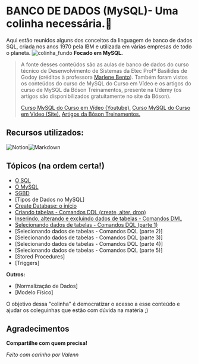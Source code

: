 # BANCO DE DADOS (MySQL)- Uma colinha necessária.📝
Aqui estão reunidos alguns dos conceitos da linguagem de banco de dados SQL, criada nos anos 1970 pela IBM e utilizada em várias empresas de todo o planeta.
![colinha_fundo](https://user-images.githubusercontent.com/85965282/152711729-60727fa8-ffbf-4b21-9136-611c197dc5fb.png)
**Focado em MySQL.**
> A fonte desses conteúdos são as aulas de banco de dados do curso técnico de Desenvolvimento de Sistemas da Etec Profº Basilides de Godoy (créditos à professora [Marlene Bento](https://www.linkedin.com/in/marlene-bento-36828021/)). Também foram vistos os conteúdos do curso de MySQL do Curso em Vídeo e os artigos do curso de MySQL da Bóson Treinamentos, presente na Udemy (os artigos são disponibilizados gratuitamente no site da Bóson). 
> 
> [Curso MySQL do Curso em Vídeo (Youtube).](https://youtube.com/playlist?list=PLHz_AreHm4dkBs-795Dsgvau_ekxg8g1r)
> [Curso MySQL do Curso em Vídeo (Site).](https://www.cursoemvideo.com/curso/mysql/)
> [Artigos da Bóson Treinamentos.](http://www.bosontreinamentos.com.br/curso-completo-de-mysql/)


## Recursos utilizados:
<p style="display:flex;">
  <img src="https://img.shields.io/badge/Notion-000000?style=for-the-badge&logo=notion&logoColor=white" alt="Notion"/> 
  <img src="https://img.shields.io/badge/Markdown-000000?style=for-the-badge&logo=markdown&logoColor=white" alt="Markdown"/>
</p>
  
  
## Tópicos (na ordem certa!)

 - [O SQL](./sql.md)
 - [O MySQL](./mysql.md) 
 - [SGBD](./sgbd.md)
 - [Tipos de Dados no MySQL]
 - [Create Database: o início](./crate_database.md)
 - [Criando tabelas - Comandos DDL (create, alter, drop)](./comandos_ddl.md)
 - [Inserindo, alterando e excluindo dados de tabelas - Comandos DML](./comandos_dml.md)
 - [Selecionando dados de tabelas - Comandos DQL (parte 1)](./Comandos_DQL_1/comandos_dql1.md)
 - [Selecionando dados de tabelas - Comandos DQL (parte 2)]
 - [Selecionando dados de tabelas - Comandos DQL (parte 3)]
 - [Selecionando dados de tabelas - Comandos DQL (parte 4)]
 - [Selecionando dados de tabelas - Comandos DQL (parte 5)]
 - [Stored Procedures]
 - [Triggers]

**Outros:**
 - [Normalização de Dados]
 - [Modelo Físico]

 
O objetivo dessa "colinha" é democratizar o acesso a esse conteúdo e ajudar os coleguinhas que estão com dúvida na matéria ;)

## Agradecimentos


**Compartilhe com quem precisa!**

*Feito com carinho por Valenn*
